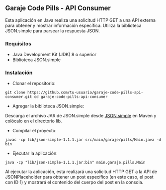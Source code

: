 ## Garaje Code Pills - API Consumer
Esta aplicación en Java realiza una solicitud HTTP GET a una API externa para obtener y mostrar información específica. Utiliza la biblioteca JSON.simple para parsear la respuesta JSON.

### Requisitos
- Java Development Kit (JDK) 8 o superior
- Biblioteca JSON.simple

### Instalación

- Clonar el repositorio:

`git clone https://github.com/tu-usuario/garaje-code-pills-api-consumer.git
cd garaje-code-pills-api-consumer`

- Agregar la biblioteca JSON.simple:

Descarga el archivo JAR de JSON.simple desde [JSON.simple](https://mvnrepository.com/artifact/com.googlecode.json-simple/json-simple/1.1) en Maven y colócalo en el directorio lib.

- Compilar el proyecto:

`javac -cp lib/json-simple-1.1.1.jar src/main/garaje/pills/Main.java -d bin`

- Ejecutar la aplicación:

`java -cp "lib/json-simple-1.1.1.jar:bin" main.garaje.pills.Main`

Al ejecutar la aplicación, esta realizará una solicitud HTTP GET a la API de JSONPlaceholder para obtener un post específico (en este caso, el post con ID 1) y mostrará el contenido del cuerpo del post en la consola.
